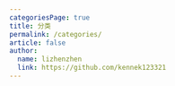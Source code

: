 ```yaml
---
categoriesPage: true
title: 分类
permalink: /categories/
article: false
author: 
  name: lizhenzhen
  link: https://github.com/kennek123321
---
```

